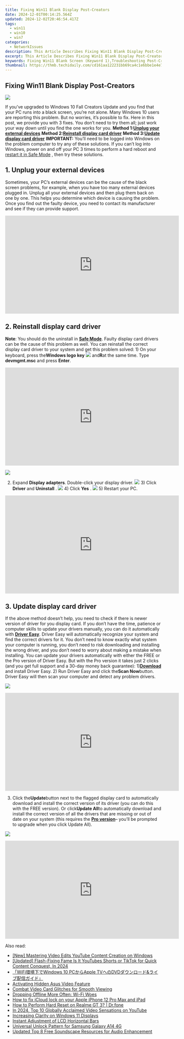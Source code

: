 ```yaml
---
title: Fixing Win11 Blank Display Post-Creators
date: 2024-12-01T00:14:25.564Z
updated: 2024-12-02T20:46:54.417Z
tags:
  - win11
  - win10
  - win7
categories:
  - NetworkIssues
description: This Article Describes Fixing Win11 Blank Display Post-Creators
excerpt: This Article Describes Fixing Win11 Blank Display Post-Creators
keywords: Fixing Win11 Blank Screen (Keyword 1),Troubleshooting Post-Creator Display Issues (Keyword 2),Win11 Display Repair (Keyword 3),Solutions for Blank Screen in Windows 11 (Keyword 4),Fixing Win11 Black Screen Issue After Content Creation (Keyword 5),Win11 Display Problem Troubleshooting Guide (Keyword 6),Post-Creator Application Blank Screen Fix in Windows 11 (Keyword 7)
thumbnail: https://thmb.techidaily.com/cd161aa122231bb69ca4c1e6bbe1e4e7f5305ae201601188c0d2d47667128a74.jpg
---
```


## Fixing Win11 Blank Display Post-Creators

![](https://images.drivereasy.com/wp-content/uploads/2016/10/windows-10-black-screen.png)

If you’ve upgraded to Windows 10 Fall Creators Update and you find that your PC runs into a black screen, you’re not alone. Many Windows 10 users are reporting this problem. But no worries, it’s possible to fix. Here in this post, we provide you with 3 fixes. You don’t need to try them all; just work your way down until you find the one works for you.   **Method 1:[Unplug your external devices](#m1)**   **Method 2:[Reinstall display card driver](#m2)**   **Method 3:[Update display card driver](#m3)** **IMPORTANT:**  You’ll need to be logged into Windows on the problem computer to try any of these solutions. If you can’t log into Windows, power on and off your PC 3 times to perform a hard reboot and [restart it in Safe Mode](https://tools.techidaily.com/drivereasy/download/) , then try these solutions.

## 1\. Unplug your external devices

 Sometimes, your PC’s external devices can be the cause of the black screen problems, for example, when you have too many external devices plugged in. Unplug all your external devices and then plug them back on one by one. This helps you determine which device is causing the problem. Once you find out the faulty device, you need to contact its manufacturer and see if they can provide support.

<!-- affiliate ads begin -->
<iframe width="560" height="315" src="https://www.youtube.com/embed/ZLb1ViO4WR8?si=g_aiHGNCd7eAvmDM" title="YouTube video player" frameborder="0" allow="accelerometer; autoplay; clipboard-write; encrypted-media; gyroscope; picture-in-picture; web-share" referrerpolicy="strict-origin-when-cross-origin" allowfullscreen></iframe>
<!-- affiliate ads end -->

## 2\. Reinstall display card driver

**Note**: You should do the uninstall in [**Safe Mode**](https://tools.techidaily.com/drivereasy/download/). Faulty display card drivers can be the cause of this problem as well. You can reinstall the correct display card driver to your system and get this problem solved: 1) On your keyboard, press the**Windows logo key** ![](https://images.drivereasy.com/wp-content/uploads/2016/10/img_5811a625cdad7.png) and**R**at the same time. Type **devmgmt.msc** and press **Enter**.

<!-- affiliate ads begin -->
<iframe width="560" height="315" src="https://www.youtube.com/embed/aknYnDfODro?si=zONIVzA9FFq0rLOD" title="YouTube video player" frameborder="0" allow="accelerometer; autoplay; clipboard-write; encrypted-media; gyroscope; picture-in-picture; web-share" referrerpolicy="strict-origin-when-cross-origin" allowfullscreen></iframe>
<!-- affiliate ads end -->

![](https://images.drivereasy.com/wp-content/uploads/2017/09/img_59c24493dcfb1.png)

2) Expand **Display adapters**. Double-click your display driver. ![](https://images.drivereasy.com/wp-content/uploads/2016/10/display-adapters-expand.jpg)  3) Click **Driver** and **Uninstall** . ![](https://images.drivereasy.com/wp-content/uploads/2016/10/uninstall-display-adpater.jpg)  4) Click **Yes** . ![](https://images.drivereasy.com/wp-content/uploads/2016/10/confirm-device-uninstall.png) 5) Restart your PC.

<!-- affiliate ads begin -->
<iframe width="560" height="315" src="https://www.youtube.com/embed/3koT_-kvbks?si=sQV7FzPiz6GYITrE" title="YouTube video player" frameborder="0" allow="accelerometer; autoplay; clipboard-write; encrypted-media; gyroscope; picture-in-picture; web-share" referrerpolicy="strict-origin-when-cross-origin" allowfullscreen></iframe>
<!-- affiliate ads end -->

## 3\. Update display card driver

If the above method doesn’t help, you need to check if there is newer version of driver for you display card. If you don’t have the time, patience or computer skills to update your drivers manually, you can do it automatically with [**Driver Easy**](https://tools.techidaily.com/drivereasy/download/). Driver Easy will automatically recognize your system and find the correct drivers for it. You don’t need to know exactly what system your computer is running, you don’t need to risk downloading and installing the wrong driver, and you don’t need to worry about making a mistake when installing. You can update your drivers automatically with either the FREE or the Pro version of Driver Easy. But with the Pro version it takes just 2 clicks (and you get full support and a 30-day money back guarantee): 1)[**Download**](https://tools.techidaily.com/drivereasy/download/) and install Driver Easy. 2) Run Driver Easy and click the**Scan Now**button. Driver Easy will then scan your computer and detect any problem drivers.

![](https://images.drivereasy.com/wp-content/uploads/2017/09/img_59c245c4a6b9e.png)

<!-- affiliate ads begin -->
<iframe width="560" height="315" src="https://www.youtube.com/embed/9Sj2QNA-JXI?si=V-_h73iE3VlE214k" title="YouTube video player" frameborder="0" allow="accelerometer; autoplay; clipboard-write; encrypted-media; gyroscope; picture-in-picture; web-share" referrerpolicy="strict-origin-when-cross-origin" allowfullscreen></iframe>
<!-- affiliate ads end -->

3) Click the**Update**button next to the flagged display card to automatically download and install the correct version of its driver (you can do this with the FREE version). Or click**Update All**to automatically download and install the correct version of all the drivers that are missing or out of date on your system (this requires the [**Pro version**](https://tools.techidaily.com/drivereasy/download/)– you’ll be prompted to upgrade when you click Update All).

![](https://images.drivereasy.com/wp-content/uploads/2017/09/img_59c2460315f83.jpg)

<!-- affiliate ads begin -->
<iframe width="560" height="315" src="https://www.youtube.com/embed/NC0rdKEQ98o?si=HYgqC8CxF_WTO5if" title="YouTube video player" frameborder="0" allow="accelerometer; autoplay; clipboard-write; encrypted-media; gyroscope; picture-in-picture; web-share" referrerpolicy="strict-origin-when-cross-origin" allowfullscreen></iframe>
<!-- affiliate ads end -->

<ins class="adsbygoogle"
     style="display:block"
     data-ad-format="autorelaxed"
     data-ad-client="ca-pub-7571918770474297"
     data-ad-slot="1223367746"></ins>

<ins class="adsbygoogle"
     style="display:block"
     data-ad-client="ca-pub-7571918770474297"
     data-ad-slot="8358498916"
     data-ad-format="auto"
     data-full-width-responsive="true"></ins>

<span class="atpl-alsoreadstyle">Also read:</span>
<div><ul>
<li><a href="https://facebook-record-videos.techidaily.com/new-mastering-video-edits-youtube-content-creation-on-windows/"><u>[New] Mastering Video Edits YouTube Content Creation on Windows</u></a></li>
<li><a href="https://youtube-webster.techidaily.com/ed-flash-fixing-fame-is-it-youtubes-shorts-or-tiktok-for-quick-content-conquest-in-2024/"><u>[Updated] Flash-Fixing Fame Is It YouTubes Shorts or TikTok for Quick Content Conquest, In 2024</u></a></li>
<li><a href="https://discover-exclusive.techidaily.com/wifiwindows-10-pcapple-tvdvdand/"><u>「WiFi環境下でWindows 10 PCからApple TVへのDVDダウンロード&ライブ配信ガイド」</u></a></li>
<li><a href="https://network-issues.techidaily.com/activating-hidden-asus-video-feature/"><u>Activating Hidden Asus Video Feature</u></a></li>
<li><a href="https://network-issues.techidaily.com/combat-video-card-glitches-for-smooth-viewing/"><u>Combat Video Card Glitches for Smooth Viewing</u></a></li>
<li><a href="https://network-issues.techidaily.com/dropping-offline-more-often-wi-fi-woes/"><u>Dropping Offline More Often: Wi-Fi Woes</u></a></li>
<li><a href="https://activate-lock.techidaily.com/how-to-fix-icloud-lock-on-your-apple-iphone-12-pro-max-and-ipad-by-drfone-ios/"><u>How to fix iCloud lock on your Apple iPhone 12 Pro Max and iPad</u></a></li>
<li><a href="https://techidaily.com/how-to-perform-hard-reset-on-realme-gt-3-drfone-by-drfone-reset-android-reset-android/"><u>How to Perform Hard Reset on Realme GT 3? | Dr.fone</u></a></li>
<li><a href="https://youtube-webster.techidaily.com/24-top-10-globally-acclaimed-video-sensations-on-youtube/"><u>In 2024, Top 10 Globally Acclaimed Video Sensations on YouTube</u></a></li>
<li><a href="https://network-issues.techidaily.com/increasing-clarity-on-windows-11-displays/"><u>Increasing Clarity on Windows 11 Displays</u></a></li>
<li><a href="https://network-issues.techidaily.com/instant-adjustment-of-lcd-horizontal-bars/"><u>Instant Adjustment of LCD Horizontal Bars</u></a></li>
<li><a href="https://android-unlock.techidaily.com/universal-unlock-pattern-for-samsung-galaxy-a14-4g-by-drfone-android/"><u>Universal Unlock Pattern for Samsung Galaxy A14 4G</u></a></li>
<li><a href="https://audio-shaping.techidaily.com/updated-top-8-free-soundscape-resources-for-audio-enhancement/"><u>Updated Top 8 Free Soundscape Resources for Audio Enhancement</u></a></li>
</ul></div>

